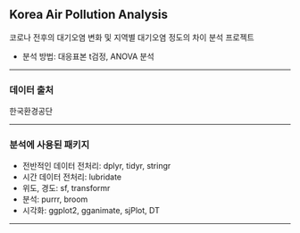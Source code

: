 ## Korea Air Pollution Analysis
코로나 전후의 대기오염 변화 및 지역별 대기오염 정도의 차이 분석 프로젝트
* 분석 방법: 대응표본 t검정, ANOVA 분석

---

### 데이터 출처
한국환경공단

---

### 분석에 사용된 패키지
* 전반적인 데이터 전처리: dplyr, tidyr, stringr
* 시간 데이터 전처리: lubridate
* 위도, 경도: sf, transformr
* 분석: purrr, broom
* 시각화: ggplot2, gganimate, sjPlot, DT

---
